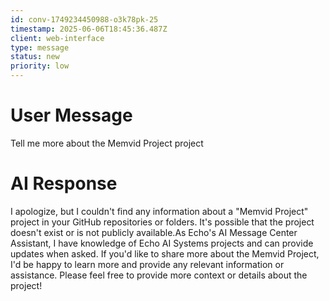 ```yaml
---
id: conv-1749234450988-o3k78pk-25
timestamp: 2025-06-06T18:45:36.487Z
client: web-interface
type: message
status: new
priority: low
---
```


# User Message

Tell me more about the Memvid Project project

# AI Response

I apologize, but I couldn't find any information about a "Memvid Project" project in your GitHub repositories or folders. It's possible that the project doesn't exist or is not publicly available.As Echo's AI Message Center Assistant, I have knowledge of Echo AI Systems projects and can provide updates when asked. If you'd like to share more about the Memvid Project, I'd be happy to learn more and provide any relevant information or assistance. Please feel free to provide more context or details about the project!


